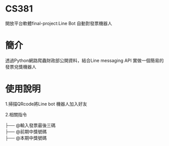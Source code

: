 # CS381

開放平台軟體final-project:Line Bot 自動對發票機器人

# 簡介
透過Python網路爬蟲財政部公開資料，結合Line messaging API 實做一個簡易的發票兌獎機器人

# 使用說明
1.掃描QRcode將Line bot 機器人加入好友

2.相關指令

├── @輸入發票最後三碼           
├── @前期中獎號碼              
├── @本期中獎號碼
